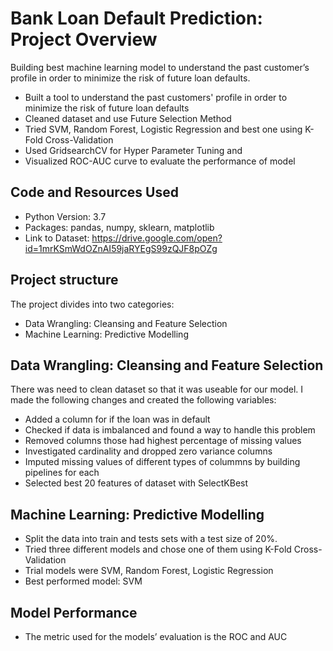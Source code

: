 # Bank Loan Default Prediction:  Project Overview 
Building best machine learning model to understand the past customer’s profile in order to minimize the risk of future loan defaults.
* Built a tool to understand the past customers' profile in order to minimize the risk of future loan defaults
* Cleaned dataset and use Future Selection Method
* Tried SVM, Random Forest, Logistic Regression and best one using K-Fold Cross-Validation
* Used GridsearchCV for Hyper Parameter Tuning and
* Visualized ROC-AUC curve to evaluate the performance of model

## Code and Resources Used
* Python Version: 3.7  
* Packages: pandas, numpy, sklearn, matplotlib
* Link to Dataset: https://drive.google.com/open?id=1mrKSmWdOZnAI59jaRYEgS99zQJF8pOZg

## Project structure
The project divides into two categories:
* Data Wrangling: Cleansing and Feature Selection
* Machine Learning: Predictive Modelling

## Data Wrangling: Cleansing and Feature Selection
There was need to clean dataset so that it was useable for our model. I made the following changes and created the following variables:
* Added a column for if the loan was in default
* Checked if data is imbalanced and found a way to handle this problem
* Removed columns those had highest percentage of missing values
* Investigated cardinality and dropped zero variance columns
* Imputed missing values of different types of colummns by building pipelines for each
* Selected best 20 features of dataset with SelectKBest


## Machine Learning: Predictive Modelling
* Split the data into train and tests sets with a test size of 20%.
* Tried three different models and chose one of them using K-Fold Cross-Validation
* Trial models were SVM, Random Forest, Logistic Regression
* Best performed model: SVM

## Model Performance
* The metric used for the models’ evaluation is the ROC and AUC
